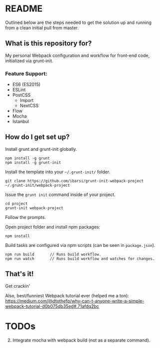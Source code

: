 # README #

Outlined below are the steps needed to get the solution up and running from a clean initial pull from master.

## What is this repository for? ##

My personal Webpack configuration and workflow for front-end code, initialized via grunt-init.

### Feature Support: ###
* ES6 (ES2015)
* ESLint
* PostCSS
    * Import
    * NextCSS
* Flow
* Mocha
* Istanbul

## How do I get set up? ##

Install grunt and grunt-init globally.

```
npm install -g grunt
npm install -g grunt-init
```

Install the template into your `~/.grunt-init/` folder.

```
git clone https://github.com/ibarsi/grunt-init-webpack-project ~/.grunt-init/webpack-project
```

Issue the `grunt init` command inside of your project.

```
cd project
grunt-init webpack-project
```

Follow the prompts.

Open project folder and install npm packages:

```
npm install
```

Build tasks are configured via npm scripts (can be seen in `package.json`).

```
npm run build       // Runs build workflow.
npm run watch       // Runs build workflow and watches for changes.
```

## That's it! ##
Get crackin'

Also, best/funniest Webpack tutorial ever (helped me a ton): https://medium.com/@dtothefp/why-can-t-anyone-write-a-simple-webpack-tutorial-d0b075db35ed#.71afdq2bc

# TODOs #
2. Integrate mocha with webpack build (not as a separate command).
